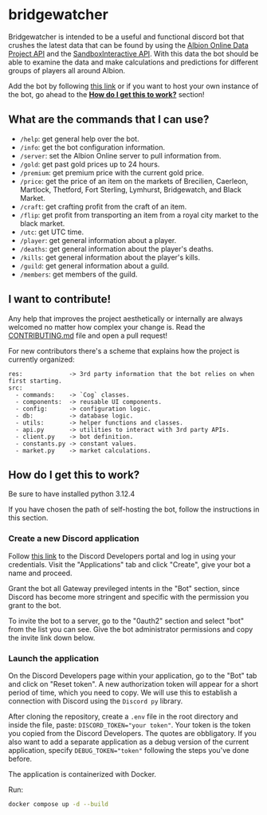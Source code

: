 # bridgewatcher

Bridgewatcher is intended to be a useful and functional discord bot that crushes the latest data that can be found by using the [Albion Online Data Project API](https://www.albion-online-data.com/) and the [SandboxInteractive API](https://www.tools4albion.com/api_info.php). With this data the bot should be able to examine the data and make calculations and predictions for different groups of players all around Albion.

Add the bot by following [this link](https://discord.com/oauth2/authorize?client_id=1241428288195526796&permissions=8&scope=bot) or if you want to host your own instance of the bot, go ahead to the **[How do I get this to work?](https://github.com/detectivekaktus/bridgewatcher?tab=readme-ov-file#how-do-i-get-this-to-work)** section!

## What are the commands that I can use?
- `/help`: get general help over the bot.
- `/info`: get the bot configuration information.
- `/server`: set the Albion Online server to pull information from.
- `/gold`: get past gold prices up to 24 hours.
- `/premium`: get premium price with the current gold price.
- `/price`: get the price of an item on the markets of Brecilien, Caerleon, Martlock, Thetford, Fort Sterling, Lymhurst, Bridgewatch, and Black Market.
- `/craft`: get crafting profit from the craft of an item.
- `/flip`: get profit from transporting an item from a royal city market to the black market.
- `/utc`: get UTC time.
- `/player`: get general information about a player.
- `/deaths`: get general information about the player's deaths.
- `/kills`: get general information about the player's kills.
- `/guild`: get general information about a guild.
- `/members`: get members of the guild.

## I want to contribute!
Any help that improves the project aesthetically or internally are always welcomed no matter how complex your change is. Read the [CONTRIBUTING.md](https://github.com/detectivekaktus/bridgewatcher/blob/master/CONTRIBUTING.md) file and open a pull request!

For new contributors there's a scheme that explains how the project is currently organized:
```
res:             -> 3rd party information that the bot relies on when first starting.
src:
  - commands:    -> `Cog` classes.
  - components:  -> reusable UI components.
  - config:      -> configuration logic.
  - db:          -> database logic.
  - utils:       -> helper functions and classes.
  - api.py       -> utilities to interact with 3rd party APIs.
  - client.py    -> bot definition.
  - constants.py -> constant values.
  - market.py    -> market calculations.
```

## How do I get this to work?
Be sure to have installed python 3.12.4

If you have chosen the path of self-hosting the bot, follow the instructions in this section.

### Create a new Discord application
Follow [this link](https://discord.com/developers/applications) to the Discord Developers portal and log in using your credentials. Visit the "Applications" tab and click "Create", give your bot a name and proceed.

Grant the bot all Gateway previleged intents in the "Bot" section, since Discord has become more stringent and specific with the permission you grant to the bot.

To invite the bot to a server, go to the "0auth2" section and select "bot" from the list you can see. Give the bot administrator permissions and copy the invite link down below.

### Launch the application
On the Discord Developers page within your application, go to the "Bot" tab and click on "Reset token". A new authorization token will appear for a short period of time, which you need to copy. We will use this to establish a connection with Discord using the `Discord py` library.

After cloning the repository, create a `.env` file in the root directory and inside the file, paste: `DISCORD_TOKEN="your token"`. Your token is the token you copied from the Discord Developers. The quotes are obbligatory. If you also want to add a separate application as a debug version of the current application, specify `DEBUG_TOKEN="token"` following the steps you've done before.

The application is containerized with Docker.

Run:
```sh
docker compose up -d --build
```